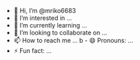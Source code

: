 - 👋 Hi, I’m @mriko6683
- 👀 I’m interested in ...
- 🌱 I’m currently learning ...
- 💞️ I’m looking to collaborate on ...
- 📫 How to reach me ...
  b - 😄 Pronouns: ...
- ⚡ Fun fact: ...

<!---
mriko6683/mriko6683 is a ✨ special ✨ repository because its `README.md` (this file) appears on your GitHub profile.
You can click the Preview link to take a look at your changes.
--->
